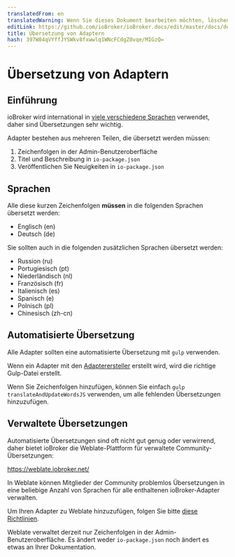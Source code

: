 ```yaml
---
translatedFrom: en
translatedWarning: Wenn Sie dieses Dokument bearbeiten möchten, löschen Sie bitte das Feld "translationsFrom". Andernfalls wird dieses Dokument automatisch erneut übersetzt
editLink: https://github.com/ioBroker/ioBroker.docs/edit/master/docs/de/dev/adaptertranslate.md
title: Übersetzung von Adaptern
hash: 397W84qVYffJYSWkv8fxwwlq1WNcFCdgZ0vqe/MIGzQ=
---
```

# Übersetzung von Adaptern
## Einführung
ioBroker wird international in [viele verschiedene Sprachen](https://www.iobroker.net/#en/statistics) verwendet, daher sind Übersetzungen sehr wichtig.

Adapter bestehen aus mehreren Teilen, die übersetzt werden müssen:

1. Zeichenfolgen in der Admin-Benutzeroberfläche
1. Titel und Beschreibung in `io-package.json`
1. Veröffentlichen Sie Neuigkeiten in `io-package.json`

## Sprachen
Alle diese kurzen Zeichenfolgen **müssen** in die folgenden Sprachen übersetzt werden:

- Englisch (en)
- Deutsch (de)

Sie sollten auch in die folgenden zusätzlichen Sprachen übersetzt werden:

- Russion (ru)
- Portugiesisch (pt)
- Niederländisch (nl)
- Französisch (fr)
- Italienisch (es)
- Spanisch (e)
- Polnisch (pl)
- Chinesisch (zh-cn)

## Automatisierte Übersetzung
Alle Adapter sollten eine automatisierte Übersetzung mit `gulp` verwenden.

Wenn ein Adapter mit den [Adapterersteller](https://github.com/ioBroker/create-adapter) erstellt wird, wird die richtige Gulp-Datei erstellt.

Wenn Sie Zeichenfolgen hinzufügen, können Sie einfach `gulp translateAndUpdateWordsJS` verwenden, um alle fehlenden Übersetzungen hinzuzufügen.

## Verwaltete Übersetzungen
Automatisierte Übersetzungen sind oft nicht gut genug oder verwirrend, daher bietet ioBroker die Weblate-Plattform für verwaltete Community-Übersetzungen:

https://weblate.iobroker.net/

In Weblate können Mitglieder der Community problemlos Übersetzungen in eine beliebige Anzahl von Sprachen für alle enthaltenen ioBroker-Adapter verwalten.

Um Ihren Adapter zu Weblate hinzuzufügen, folgen Sie bitte [diese Richtlinien](https://github.com/ioBrokerTranslator/doc/blob/master/README.md).

Weblate verwaltet derzeit nur Zeichenfolgen in der Admin-Benutzeroberfläche. Es ändert weder `io-package.json` noch ändert es etwas an Ihrer Dokumentation.